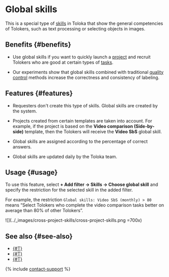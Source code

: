 # Global skills

This is a special type of [skills](../../glossary.md#skill) in Toloka that show the general competencies of Tolokers, such as text processing or selecting objects in images.

## Benefits {#benefits}

- Use global skills if you want to quickly launch a [project](../../glossary.md#project) and recruit Tolokers who are good at certain types of [tasks](../../glossary.md#task).

- Our experiments show that global skills combined with traditional [quality control](../../glossary.md#quality-control) methods increase the correctness and consistency of labeling.

## Features {#features}

- Requesters don't create this type of skills. Global skills are created by the system.

- Projects created from certain templates are taken into account. For example, if the project is based on the **Video comparison (Side-by-side)** template, then the Tolokers will receive the **Video SbS** global skill.

- Global skills are assigned according to the percentage of correct answers. 

- Global skills are updated daily by the Toloka team.

## Usage {#usage}

To use this feature, select **+ Add filter → Skills → Choose global skill** and specify the restriction for the selected skill in the added filter.

For example, the restriction `Global skills: Video SbS (monthly) > 80` means “Select Tolokers who complete the video comparison tasks better on average than 80% of other Tolokers”.

![](../_images/cross-project-skills/cross-project-skills.png =700x)

## See also {#see-also}

- [{#T}](nav-create.md)
- [{#T}](nav-edit.md)
- [{#T}](nav-delete.md)

{% include [contact-support](../_includes/contact-support.md) %}
